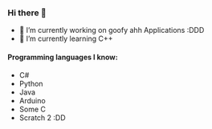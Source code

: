 ### Hi there 👋

- 🔭 I’m currently working on goofy ahh Applications :DDD
- 🌱 I’m currently learning C++

#### Programming languages I know:
- C#
- Python
- Java
- Arduino
- Some C
- Scratch 2 :DD
